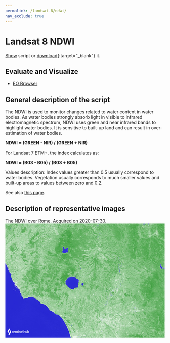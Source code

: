 ```yaml
---
permalink: /landsat-8/ndwi/
nav_exclude: true
---
```


# Landsat 8 NDWI

<a href="#" id='togglescript'>Show</a> script or [download](script.js){:target="_blank"} it.
<div id='script_view' style="display:none">
{% highlight javascript %}
{% include_relative script.js %}
{% endhighlight %}
</div>

## Evaluate and Visualize

- [EO Browser](https://sentinelshare.page.link/RSLD)
 
## General description of the script
The NDWI is used to monitor changes related to water content in water bodies. As water bodies strongly absorb light in visible to infrared electromagnetic spectrum, NDWI uses green and near infrared bands to highlight water bodies. It is sensitive to built-up land and can result in over-estimation of water bodies. 

**NDWI = (GREEN - NIR) / (GREEN + NIR)**

For Landsat 7 ETM+, the index calculates as: 

**NDWI = (B03 - B05) / (B03 + B05)**

Values description: Index values greater than 0.5 usually correspond to water bodies. Vegetation usually corresponds to much smaller values and built-up areas to values between zero and 0.2.

See also [this page](https://custom-scripts.sentinel-hub.com/sentinel-2/ndwi/#).

## Description of representative images

The NDWI over Rome. Acquired on 2020-07-30.
![The script example 1](fig/fig1.png)

